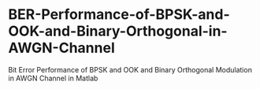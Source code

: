 # BER-Performance-of-BPSK-and-OOK-and-Binary-Orthogonal-in-AWGN-Channel
Bit Error Performance of BPSK and OOK and Binary Orthogonal Modulation in AWGN Channel in Matlab
